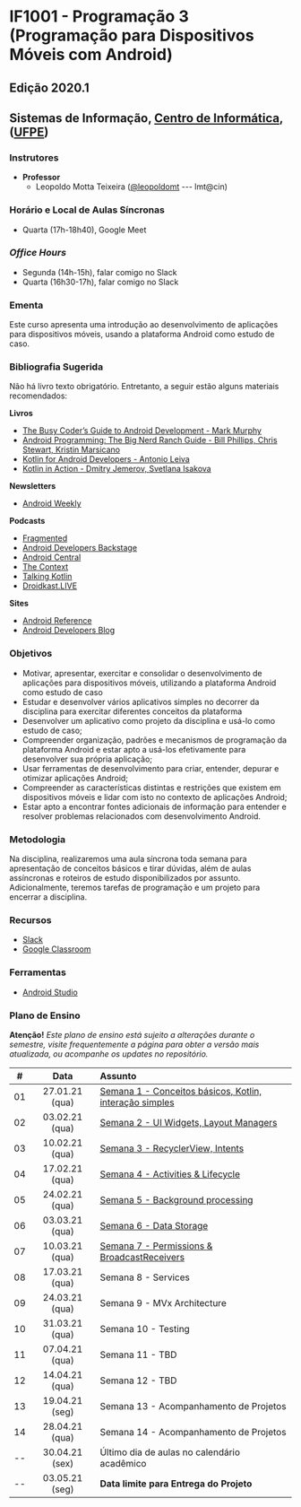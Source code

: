 # IF1001 - Programação 3 (Programação para Dispositivos Móveis com Android)

## Edição 2020.1

## Sistemas de Informação, [Centro de Informática](http://www.cin.ufpe.br), ([UFPE](http://www.ufpe.br))

### Instrutores

* **Professor** 
  * Leopoldo Motta Teixeira ([@leopoldomt](https://github.com/leopoldomt) --- lmt@cin)
    
### Horário e Local de Aulas Síncronas

* Quarta (17h-18h40), Google Meet

### *Office Hours*

* Segunda (14h-15h), falar comigo no Slack
* Quarta (16h30-17h), falar comigo no Slack
  
### Ementa

Este curso apresenta uma introdução ao desenvolvimento de aplicações para dispositivos móveis, usando a plataforma Android como estudo de caso.

### Bibliografia Sugerida

Não há livro texto obrigatório. Entretanto, a seguir estão alguns materiais recomendados:

**Livros**

- [The Busy Coder’s Guide to Android Development - Mark Murphy](https://commonsware.com/Android/)
- [Android Programming: The Big Nerd Ranch Guide - Bill Phillips, Chris Stewart, Kristin Marsicano](https://www.bignerdranch.com/books/android-programming/)
- [Kotlin for Android Developers - Antonio Leiva](https://antonioleiva.com/kotlin-android-developers-book/)
- [Kotlin in Action - Dmitry Jemerov, Svetlana Isakova](https://www.manning.com/books/kotlin-in-action)

**Newsletters**
- [Android Weekly](http://androidweekly.net)

**Podcasts**
- [Fragmented](https://fragmentedpodcast.com)
- [Android Developers Backstage](http://androidbackstage.blogspot.com/)
- [Android Central](https://www.androidcentral.com/podcast)
- [The Context](https://github.com/artem-zinnatullin/TheContext-Podcast)
- [Talking Kotlin](https://talkingkotlin.com/)
- [Droidkast.LIVE](https://droidkast.live/)

**Sites**
- [Android Reference](http://developer.android.com)
- [Android Developers Blog](http://android-developers.blogspot.com)

### Objetivos

- Motivar, apresentar, exercitar e consolidar o desenvolvimento de aplicações para dispositivos móveis, utilizando a plataforma Android como estudo de caso
- Estudar e desenvolver vários aplicativos simples no decorrer da disciplina para exercitar diferentes conceitos da plataforma
- Desenvolver um aplicativo como projeto da disciplina e usá-lo como estudo de caso;
- Compreender organização, padrões e mecanismos de programação da plataforma Android e estar apto a usá-los efetivamente para desenvolver sua própria aplicação;
- Usar ferramentas de desenvolvimento para criar, entender, depurar e otimizar aplicações Android;
- Compreender as características distintas e restrições que existem em dispositivos móveis e lidar com isto no contexto de aplicações Android;
- Estar apto a encontrar fontes adicionais de informação para entender e resolver problemas relacionados com desenvolvimento Android.

### Metodologia

Na disciplina, realizaremos uma aula síncrona toda semana para apresentação de conceitos básicos e tirar dúvidas, além de aulas assíncronas e roteiros de estudo disponibilizados por assunto. Adicionalmente, teremos tarefas de programação e um projeto para encerrar a disciplina. 

### Recursos

- [Slack](http://if1001.slack.com)
- [Google Classroom](https://classroom.google.com/c/MTQ4MjYxMDU1NzY4?cjc=imqe5ap)

### Ferramentas

* [Android Studio](https://developer.android.com/studio/index.html)

### Plano de Ensino

**Atenção!** 
*Este plano de ensino está sujeito a alterações durante o semestre, visite frequentemente a página para obter a versão mais atualizada, ou acompanhe os updates no repositório.*

| # | Data | Assunto |
|:---:|:----:|:----------------------
| 01 | 27.01.21 (qua) | [Semana 1 - Conceitos básicos, Kotlin, interação simples](semana-01.md) |
| 02 | 03.02.21 (qua) | [Semana 2 - UI Widgets, Layout Managers](semana-02.md) |
| 03 | 10.02.21 (qua) | [Semana 3 - RecyclerView, Intents](semana-03.md) |
| 04 | 17.02.21 (qua) | [Semana 4 - Activities & Lifecycle](semana-04.md) |
| 05 | 24.02.21 (qua) | [Semana 5 - Background processing](semana-05.md) |
| 06 | 03.03.21 (qua) | [Semana 6 - Data Storage](semana-06.md) |
| 07 | 10.03.21 (qua) | [Semana 7 - Permissions & BroadcastReceivers](semana-07.md) |
| 08 | 17.03.21 (qua) | Semana 8 - Services |
| 09 | 24.03.21 (qua) | Semana 9 - MVx Architecture |
| 10 | 31.03.21 (qua) | Semana 10 - Testing |
| 11 | 07.04.21 (qua) | Semana 11 - TBD |
| 12 | 14.04.21 (qua) | Semana 12 - TBD |
| 13 | 19.04.21 (seg) | Semana 13 - Acompanhamento de Projetos |
| 14 | 28.04.21 (qua) | Semana 14 - Acompanhamento de Projetos |
| -- | 30.04.21 (sex) | Último dia de aulas no calendário acadêmico |
| -- | 03.05.21 (seg) | **Data limite para Entrega do Projeto** |
